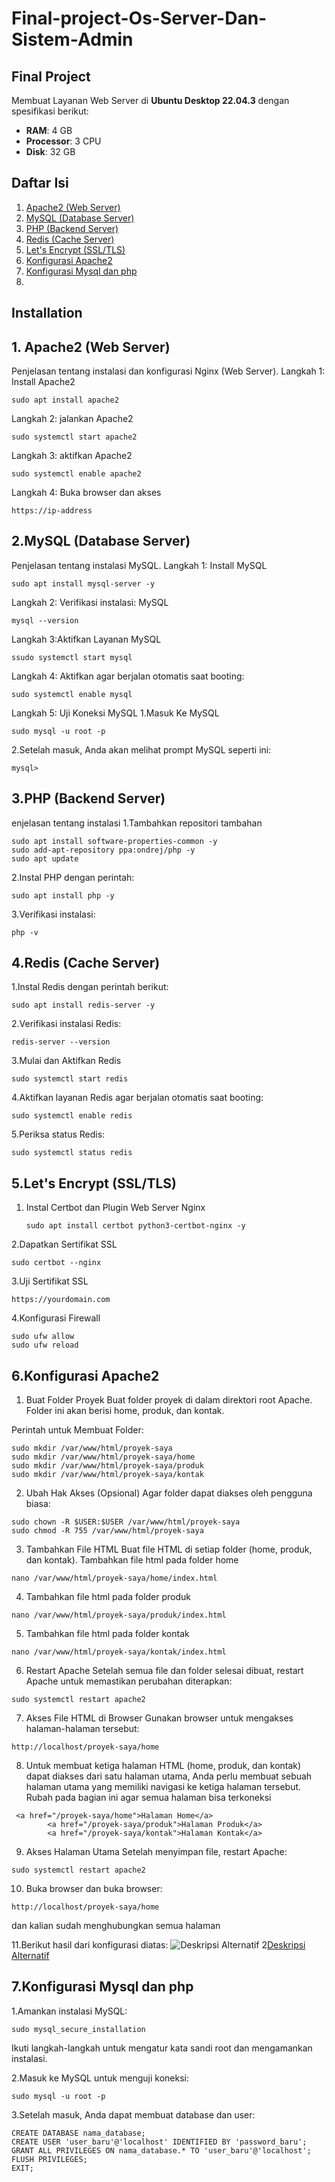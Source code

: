 # Final-project-Os-Server-Dan-Sistem-Admin

## Final Project

Membuat Layanan Web Server di **Ubuntu Desktop 22.04.3** dengan spesifikasi berikut:
- **RAM**: 4 GB  
- **Processor**: 3 CPU  
- **Disk**: 32 GB

## Daftar Isi
1. [Apache2 (Web Server)](#1-nginx-web-server)
2. [MySQL (Database Server)](#2-mysql-dabase-server)
3. [PHP (Backend Server)](#3-php-backend-server)
4. [Redis (Cache Server)](#4-redis-cache-server)
5. [Let's Encrypt (SSL/TLS)](#5-lets-encrypt)
6. [Konfigurasi Apache2](#6-Konfigurasi-apache2)
7. [Konfigurasi Mysql dan php](#7-Konfigurasi-Mysql-dan-php)
8. 

## Installation
## 1. Apache2 (Web Server)
Penjelasan tentang instalasi dan konfigurasi Nginx (Web Server).
Langkah 1: Install Apache2
```
sudo apt install apache2
```
Langkah 2: jalankan Apache2
```
sudo systemctl start apache2
```
Langkah 3: aktifkan Apache2
```
sudo systemctl enable apache2
```
Langkah 4: Buka browser dan akses
```
https://ip-address
```
## 2.MySQL (Database Server)
Penjelasan tentang instalasi MySQL.
Langkah 1: Install MySQL
```
sudo apt install mysql-server -y
```
Langkah 2: Verifikasi instalasi: MySQL
```
mysql --version
```
Langkah 3:Aktifkan Layanan MySQL
```
ssudo systemctl start mysql
```
Langkah 4: Aktifkan agar berjalan otomatis saat booting:
```
sudo systemctl enable mysql 
```
Langkah 5: Uji Koneksi MySQL
1.Masuk Ke MySQL
```
sudo mysql -u root -p
```
2.Setelah masuk, Anda akan melihat prompt MySQL seperti ini:
```
mysql>
```
## 3.PHP (Backend Server)
enjelasan tentang instalasi
1.Tambahkan repositori tambahan
```
sudo apt install software-properties-common -y
sudo add-apt-repository ppa:ondrej/php -y
sudo apt update
```
2.Instal PHP dengan perintah:
```
sudo apt install php -y
```
3.Verifikasi instalasi:
```
php -v
```
## 4.Redis (Cache Server)
1.Instal Redis dengan perintah berikut:
```
sudo apt install redis-server -y
```
2.Verifikasi instalasi Redis:
```
redis-server --version
```
3.Mulai dan Aktifkan Redis
```
sudo systemctl start redis
```
4.Aktifkan layanan Redis agar berjalan otomatis saat booting:
```
sudo systemctl enable redis
```
5.Periksa status Redis:
```
sudo systemctl status redis
```
## 5.Let's Encrypt (SSL/TLS)
1. Instal Certbot dan Plugin Web Server
   Nginx
   ```
   sudo apt install certbot python3-certbot-nginx -y
   ```
2.Dapatkan Sertifikat SSL
```
sudo certbot --nginx
```
3.Uji Sertifikat SSL
```
https://yourdomain.com
```
4.Konfigurasi Firewall
```
sudo ufw allow
sudo ufw reload
```

## 6.Konfigurasi Apache2
1. Buat Folder Proyek
Buat folder proyek di dalam direktori root Apache. Folder ini akan berisi home, produk, dan kontak.

Perintah untuk Membuat Folder:
```
sudo mkdir /var/www/html/proyek-saya
sudo mkdir /var/www/html/proyek-saya/home
sudo mkdir /var/www/html/proyek-saya/produk
sudo mkdir /var/www/html/proyek-saya/kontak
```
2. Ubah Hak Akses (Opsional)
Agar folder dapat diakses oleh pengguna biasa:
```
sudo chown -R $USER:$USER /var/www/html/proyek-saya
sudo chmod -R 755 /var/www/html/proyek-saya
```
3. Tambahkan File HTML
Buat file HTML di setiap folder (home, produk, dan kontak).
Tambahkan file html pada folder home
```
nano /var/www/html/proyek-saya/home/index.html
```
4. Tambahkan file html pada folder produk
```
nano /var/www/html/proyek-saya/produk/index.html
```
5. Tambahkan file html pada folder kontak
```
nano /var/www/html/proyek-saya/kontak/index.html
```
6. Restart Apache
Setelah semua file dan folder selesai dibuat, restart Apache untuk memastikan perubahan diterapkan:
```
sudo systemctl restart apache2
```
7. Akses File HTML di Browser
Gunakan browser untuk mengakses halaman-halaman tersebut:
```
http://localhost/proyek-saya/home
```
8. Untuk membuat ketiga halaman HTML (home, produk, dan kontak) dapat diakses dari satu halaman utama, Anda perlu membuat 
sebuah halaman utama yang memiliki navigasi ke ketiga halaman tersebut.
Rubah pada bagian ini agar semua halaman bisa terkoneksi

```
 <a href="/proyek-saya/home">Halaman Home</a>
        <a href="/proyek-saya/produk">Halaman Produk</a>
        <a href="/proyek-saya/kontak">Halaman Kontak</a>
```
9. Akses Halaman Utama
Setelah menyimpan file, restart Apache:
```
sudo systemctl restart apache2
```
10. Buka browser dan buka browser:
```
http://localhost/proyek-saya/home
```
dan kalian sudah menghubungkan semua halaman 

11.Berikut hasil dari konfigurasi diatas:
![Deskripsi Alternatif](https://github.com/Stryver-dtm/Final-project-Os-Server-Dan-Sistem-Admin/blob/main/1.png?raw=true)
2[Deskripsi Alternatif](https://github.com/Stryver-dtm/Final-project-Os-Server-Dan-Sistem-Admin/blob/main/2.png?raw=true)


## 7.Konfigurasi Mysql dan php
1.Amankan instalasi MySQL:
```
sudo mysql_secure_installation
```
Ikuti langkah-langkah untuk mengatur kata sandi root dan mengamankan instalasi.

2.Masuk ke MySQL untuk menguji koneksi:
```
sudo mysql -u root -p
```

3.Setelah masuk, Anda dapat membuat database dan user:
```
CREATE DATABASE nama_database;
CREATE USER 'user_baru'@'localhost' IDENTIFIED BY 'password_baru';
GRANT ALL PRIVILEGES ON nama_database.* TO 'user_baru'@'localhost';
FLUSH PRIVILEGES;
EXIT;
```
